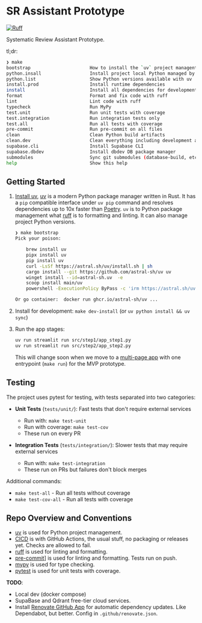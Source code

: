 # SR Assistant Prototype

[![Ruff](https://img.shields.io/endpoint?url=https://raw.githubusercontent.com/astral-sh/ruff/main/assets/badge/v2.json)](https://github.com/astral-sh/ruff)

Systematic Review Assistant Prototype.

tl;dr:

```sh
❯ make
bootstrap                      How to install the `uv` project managent tool
python.insall                  Install project local Python managed by uv
python.list                    Show Python versions available with uv
install.prod                   Install runtime dependencies
install                        Install all dependencies for development
format                         Format and fix code with ruff
lint                           Lint code with ruff
typecheck                      Run MyPy
test.unit                      Run unit tests with coverage
test.integration               Run integration tests only
test.all                       Run all tests with coverage
pre-commit                     Run pre-commit on all files
clean                          Clean Python build artifacts
clean.dev                      Clean everything including development artifacts
supabase.cli                   Install Supabase CLI
supabase.dbdev                 Install dbdev DB package manager
submodules                     Sync git submodules (database-build, etc.)
help                           Show this help
```

## Getting Started

1. [Install uv](https://docs.astral.sh/uv/getting-started/installation/),
   [uv](https://github.com/astral-sh/uv) is a modern Python package manager written in Rust. It has a
   `pip` compatible interface under `uv pip` command and resolves dependencies up to 10x faster than
   [Poetry](https://python-poetry.org/). `uv` is to Python package management what
   [ruff](https://docs.astral.sh/ruff/) is to formatting and linting. It can also manage project
   Python versions.

   ```sh
   ❯ make bootstrap
   Pick your poison:

       brew install uv
       pipx install uv
       pip install uv
       curl -LsSf https://astral.sh/uv/install.sh | sh
       cargo install --git https://github.com/astral-sh/uv uv
       winget install --id=astral-sh.uv  -e
       scoop install main/uv
       powershell -ExecutionPolicy ByPass -c 'irm https://astral.sh/uv/install.ps1 | iex'

   Or go container:  docker run ghcr.io/astral-sh/uv ...
   ```

2. Install for development: `make dev-install` (or `uv python install && uv sync`)

3. Run the app stages:

   ```sh
   uv run streamlit run src/step1/app_step1.py
   uv run streamlit run src/step2/app_step2.py
   ```

   This will change soon when we move to a [multi-page app](https://docs.streamlit.io/develop/concepts/multipage-apps/page-and-navigation) with one entrypoint (`make run`) for the MVP prototype.

## Testing

The project uses pytest for testing, with tests separated into two categories:

- **Unit Tests** (`tests/unit/`): Fast tests that don't require external services

  - Run with: `make test-unit`
  - Run with coverage: `make test-cov`
  - These run on every PR

- **Integration Tests** (`tests/integration/`): Slower tests that may require external services
  - Run with: `make test-integration`
  - These run on PRs but failures don't block merges

Additional commands:

- `make test-all` - Run all tests without coverage
- `make test-cov-all` - Run all tests with coverage

## Repo Overview and Conventions

- [uv](https://docs.astral.sh/uv/) is used for Python project management.
- [CICD](.github/) is with GitHub Actions, the usual stuff, no packaging or releases yet. Checks are allowed to fail.
- [ruff](https://docs.astral.sh/ruff/) is used for linting and formatting.
- [pre-commit](https://pre-commit.com)] is used for linting and formatting. Tests run on push.
- [mypy](https://mypy.readthedocs.io/en/stable/index.html) is used for type checking.
- [pytest](https://docs.pytest.org/en/latest/) is used for unit tests with coverage.

**TODO**:

- Local dev (docker compose)
- SupaBase and Qdrant free-tier cloud services.
- Install [Renovate GitHub App](https://github.com/apps/renovate) for automatic dependency updates. Like Dependabot, but better. Config in `.github/renovate.json`.
